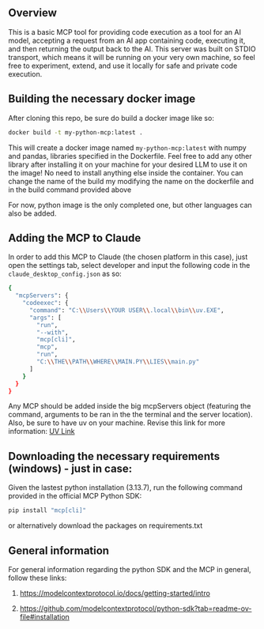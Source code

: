 ## Overview

This is a basic MCP tool for providing code execution as a tool for an AI model, accepting a request from an AI app containing code, executing it, and then returning the output back to the AI. This server was built on STDIO transport, which means it will be running on your very own machine, so feel free to experiment, extend, and use it locally for safe and private code execution.

## Building the necessary docker image

After cloning this repo, be sure do build a docker image like so:

```sh
docker build -t my-python-mcp:latest .
```

This will create a docker image named `my-python-mcp:latest` with numpy and pandas, libraries specified in the Dockerfile. Feel free to add any other library after installing it on your machine for your desired LLM to use it on the image! No need to install anything else inside the container.  You can change the name of the build my modifying the name on the dockerfile and in the build command provided above

For now, python image is the only completed one, but other languages can also be added. 

## Adding the MCP to Claude

In order to add this MCP to Claude (the chosen platform in this case), just open the settings tab, select developer and input the following code in the `claude_desktop_config.json` as so:

```sh
{
  "mcpServers": {
    "codeexec": {
      "command": "C:\\Users\\YOUR USER\\.local\\bin\\uv.EXE",
      "args": [
        "run",
        "--with",
        "mcp[cli]",
        "mcp",
        "run",
        "C:\\THE\\PATH\\WHERE\\MAIN.PY\\LIES\\main.py"
      ]
    }
  }
}
```
Any MCP should be added inside the big mcpServers object (featuring the command, arguments to be ran in the the terminal and the server location). Also, be sure to have uv on your machine. Revise this link for more information:
[UV Link](https://docs.astral.sh/uv/getting-started/installation/)


## Downloading the necessary requirements (windows) - just in case:
Given the lastest python installation (3.13.7), run the following command provided in the official MCP Python SDK:

```sh
pip install "mcp[cli]"
```

or alternatively download the packages on requirements.txt


## General information

For general information regarding the python SDK and the MCP in general, follow these links:
1) https://modelcontextprotocol.io/docs/getting-started/intro

2) https://github.com/modelcontextprotocol/python-sdk?tab=readme-ov-file#installation

